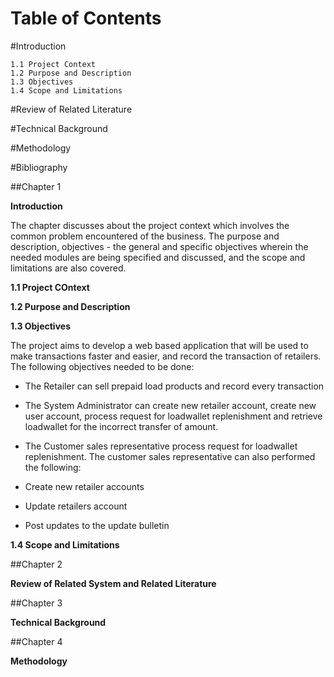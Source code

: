Table of Contents 
==================

#Introduction 

	1.1 Project Context
	1.2	Purpose and Description					
	1.3	Objectives
	1.4 Scope and Limitations

	
#Review of Related Literature

	
#Technical Background

	
#Methodology


#Bibliography

##Chapter 1

__Introduction__

The chapter discusses about the project context which involves the common problem encountered
of the business. The purpose and description, objectives - the general and specific objectives wherein
the needed modules are being specified and discussed, and the scope and limitations are also covered.

__1.1 Project COntext__

__1.2 Purpose and Description__

__1.3 Objectives__
	
The project aims to develop a web based application that will be used to make transactions faster
and easier, and record the transaction of retailers. The following objectives needed to be done:

* The Retailer can sell prepaid load products and record every transaction

* The System Administrator can create new retailer account, create new user account, process request for loadwallet replenishment and retrieve loadwallet for the incorrect transfer of amount.

* The Customer sales representative process request for loadwallet replenishment. The customer sales representative can also performed the following:	
	
 * Create new retailer accounts
	
 * Update retailers account

 * Post updates to the update bulletin
	
__1.4 Scope and Limitations__

##Chapter 2

__Review of Related System and Related Literature__

##Chapter 3

__Technical Background__

##Chapter 4

__Methodology__



